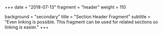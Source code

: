 +++
date = "2018-07-13"
fragment = "header"
weight = 110

background = "secondary"
title = "Section Header Fragment"
subtitle = "Even linking is possible. This fragment can be used for related sections so linking is easier."
+++
